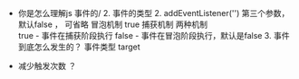 - 你是怎么理解js 事件的/
   2. 事件的类型
   2. addEventListener('')
         第三个参数， 默认false  ， 可省略    冒泡机制
           true     捕获机制 
           两种机制   
           true  - 事件在捕获阶段执行
           false - 事件在冒泡阶段执行，默认是false
   3. 事件到底怎么发生的？
       事件类型  target  
       

- 减少触发次数 ？
     
         
       
   